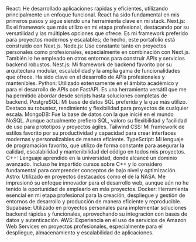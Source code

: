 React: He desarrollado aplicaciones rápidas y eficientes, utilizando principalmente un enfoque funcional. React ha sido fundamental en mis primeros pasos y sigue siendo una herramienta clave en mi stack.
Next.js: Es el framework que más utilizo en mi etapa profesional, destacando por su versatilidad y las múltiples opciones que ofrece. Es mi framework preferido para proyectos modernos y escalables; de hecho, este portafolio está construido con Next.js.
Node.js: Uso constante tanto en proyectos personales como profesionales, especialmente en combinación con Next.js. También lo he empleado en otros entornos para construir APIs y servicios backend robustos.
Nest.js: Mi framework de backend favorito por su arquitectura modular, escalabilidad y la amplia gama de funcionalidades que ofrece. Ha sido clave en el desarrollo de APIs profesionales y mantenibles.
Python: Utilizado extensamente en el ámbito académico y para el desarrollo de APIs con FastAPI. Es una herramienta versátil que me ha permitido abordar desde scripts hasta soluciones completas de backend.
PostgreSQL: Mi base de datos SQL preferida y la que más utilizo. Destaco su robustez, rendimiento y flexibilidad para proyectos de cualquier escala.
MongoDB: Fue la base de datos con la que inicié en el mundo NoSQL. Aunque actualmente prefiero SQL, valoro su flexibilidad y facilidad de uso para prototipos y proyectos ágiles.
Tailwind CSS: Mi framework de estilos favorito por su productividad y capacidad para crear interfaces modernas y personalizables de manera eficiente.
TypeScript: Mi lenguaje de programación favorito, que utilizo de forma constante para asegurar la calidad, escalabilidad y mantenibilidad del código en todos mis proyectos.
C++: Lenguaje aprendido en la universidad, donde alcancé un dominio avanzado. Incluso he impartido cursos sobre C++ y lo considero fundamental para comprender conceptos de bajo nivel y optimización.
Astro: Utilizado en proyectos destacados como el de la NASA. Me impresionó su enfoque innovador para el desarrollo web, aunque aún no he tenido la oportunidad de emplearlo en más proyectos.
Docker: Herramienta esencial en mi etapa profesional para la creación, despliegue y gestión de entornos de desarrollo y producción de manera eficiente y reproducible.
Supabase: Utilizado en proyectos personales para implementar soluciones backend rápidas y funcionales, aprovechando su integración con bases de datos y autenticación.
AWS: Experiencia en el uso de servicios de Amazon Web Services en proyectos profesionales, especialmente para el despliegue, almacenamiento y escalabilidad de aplicaciones.
